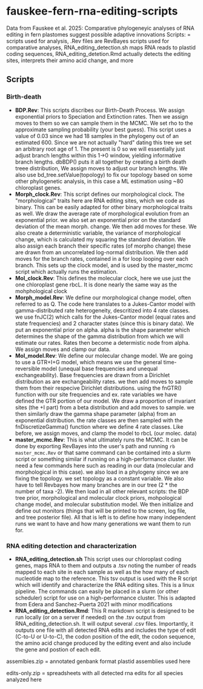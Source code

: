 # fauskee-fern-rna-editing-scripts
Data from Fauskee et al. 2025: Comparative phylogeneyic analyses of RNA editing in fern plastomes suggest possible adaptive innovations
Scripts: = scripts used for analysis, .Rev files are RevBayes scripts used for comparative analyses, RNA_editing_detection.sh maps RNA reads to plastid coding sequences, RNA_editing_detetion.Rmd actually detects the editing sites, interprets their amino acid change, and more
## Scripts
### Birth-death
* **BDP.Rev**: This scripts discribes our Birth-Death Process. We assign exponential priors to Speciation and Extinction rates. Then we assign moves to them so we can sample them in the MCMC. We set rho to the approximate sampling probability (your best guess). This script uses a value of 0.03 since we had 18 samples in the phylogeny out of an estimated 600. Since we are not actually "hard" dating this tree we set an arbitrary root age of 1. The present is 0 so we will essentially just adjust branch lengths within this 1->0 window, yielding informative branch lengths. dbBDP() puts it all together by creating a birth death treee distribution, We assign moves to adjust our branch lengths. We also use bd_tree.setValue(topology) to fix our topology based on some other phylogenetic analysis, in this case a ML estimation using ~80 chloroplast genes.
* **Morph_clock.Rev**: This script defines our morphological clock. The "morphological" traits here are RNA editing sites, which we code as binary. This can be easily adapted for other binary morphological traits as well. We draw the average rate of morphological evolution from an exponential prior. we also set an exponential prior on the standard deviation of the mean morph. change. We then add moves for these. We also create a deterministic variable, the variance of morphological change, which is calculated my squaring the standard deviation. We also assign each branch their specific rates (of morpho change) these are drawn from an uncorrelated log-normal distribution. We then add moves for the branch rates, contained in a for loop looping over each branch. This sets up the clock model, and is used by the master_mcmc script which actually runs the estimation.
* **Mol_clock.Rev**: This defines the molecular clock, here we use just the one chloroplast gene rbcL. It is done nearly the same way as the mohphological clock
* **Morph_model.Rev**: We define our morphological change model, often referred to as Q. The code here translates to a Jukes-Cantor model with gamma-distributed rate heterogeneity, descritized into 4 rate classes. we use fnJC(2) which calls for the Jukes-Cantor model (equal rates and state frequencies) and 2 character states (since this is binary data). We put an exponential prior on alpha. alpha is the shape parameter which determines the shape of the gamma distribution from which we will estimate our rates. Rates then become a determistic node from alpha. We assign moves and clamp our data.
* **Mol_model.Rev**: We define our molecular change model. We are going to use a GTR+I+G model, which means we use the general time-reversible model (unequal base frequencies and unequal exchangeability). Base frequencies are drawn from a Dirichlet distribution as are exchangeability rates. we then add moves to sample them from their respecive Dirichlet distributions. using the fnGTR() function with our site frequencies and ex. rate variables we have defined the GTR portion of our model. We draw a proportion of invariant sites (the +I part) from a beta distribution and add moves to sample. we then similarly draw the gamma shape parameter (alpha) from an exponential distribution. the rate classes are then sampled with the fnDiscretizeGamma() function where we define 4 rate classes. Like before, we assign moves, and clamp the model to rbcL (our molec. data)
* **master_mcmc.Rev**: This is what ultimately runs the MCMC. It can be done by exporting RevBayes into the user's path and running `rb master_mcmc.Rev` or that same command can be contained into a slurm script or something similar if running on a high-performance cluster. We need a few commands here such as reading in our data (molecular and morphological in this case). we also load in a phylogeny since we are fixing the topology. we set topology as a constant variable. We also have to tell Revbayes how many branches are in our tree (2 * the number of taxa -2). We then load in all other relevant scripts: the BDP tree prior, morphological and molecular clock priors, mohpological change model, and molecular substitution model. We then initialize and define out monitors (things that will be printed to the screen, log file, and tree posterior file). All that is left is to define how many independent runs we want to have and how many generations we want them to run for.

### RNA editing detection and characterization
* **RNA_editing_detection.sh** This script uses our chloroplast coding genes, maps RNA to them and outputs a .tsv noting the number of reads mapped to each site in each sample as well as the how many of each nucleotide map to the reference. This tsv output is used with the R script which will identify and characterize the RNA editing sites. This is a linux pipeline. The commands can easily be placed in a slurm (or other scheduler) script for use on a high-performance cluster. This is adapted from Edera and Sanchez-Puerta 2021 with minor modifications
* **RNA_editing_detection.Rmd**: This R markdown script is designed to be run locally (or on a server if needed) on the .tsv output from RNA_editing_detection.sh. It will output several .csv files. Importantly, it outputs one file with all detected RNA edits and includes the type of edit (C-to-U or U-to-C), the codon position of the edit, the codon sequence, the amino acid change produced by the editing event and also include the gene and postion of each edit.  


assemlbies.zip = annotated genbank format plastid assemblies used here

edits-only.zip = spreadsheets with all detected rna edits for all species analyzed here
